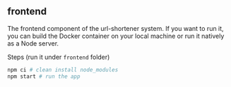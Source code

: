 ## frontend

The frontend component of the url-shortener system. If you want to run it, you can build the Docker container on your local machine or run it natively as a Node server.

Steps (run it under `frontend` folder)

```bash
npm ci # clean install node_modules
npm start # run the app
```
